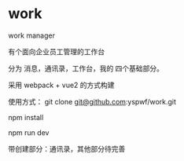 # work
work manager

有个面向企业员工管理的工作台

分为 消息，通讯录，工作台，我的 四个基础部分。

采用 webpack + vue2 的方式构建

使用方式：
git  clone  git@github.com:yspwf/work.git

npm install 


npm run dev

带创建部分：通讯录，其他部分待完善





